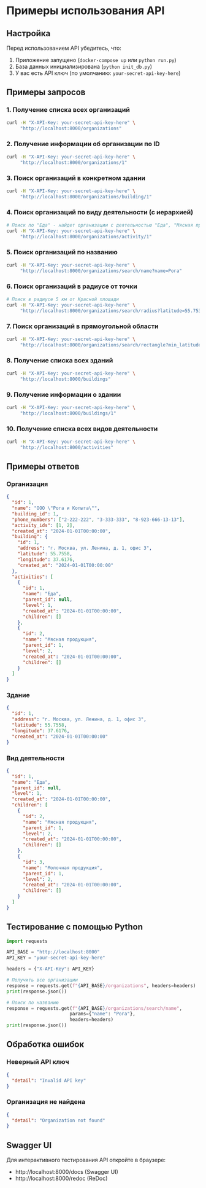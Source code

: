 # Примеры использования API

## Настройка

Перед использованием API убедитесь, что:
1. Приложение запущено (`docker-compose up` или `python run.py`)
2. База данных инициализирована (`python init_db.py`)
3. У вас есть API ключ (по умолчанию: `your-secret-api-key-here`)

## Примеры запросов

### 1. Получение списка всех организаций

```bash
curl -H "X-API-Key: your-secret-api-key-here" \
     "http://localhost:8000/organizations"
```

### 2. Получение информации об организации по ID

```bash
curl -H "X-API-Key: your-secret-api-key-here" \
     "http://localhost:8000/organizations/1"
```

### 3. Поиск организаций в конкретном здании

```bash
curl -H "X-API-Key: your-secret-api-key-here" \
     "http://localhost:8000/organizations/building/1"
```

### 4. Поиск организаций по виду деятельности (с иерархией)

```bash
# Поиск по "Еда" - найдет организации с деятельностью "Еда", "Мясная продукция", "Молочная продукция", "Овощи и фрукты"
curl -H "X-API-Key: your-secret-api-key-here" \
     "http://localhost:8000/organizations/activity/1"
```

### 5. Поиск организаций по названию

```bash
curl -H "X-API-Key: your-secret-api-key-here" \
     "http://localhost:8000/organizations/search/name?name=Рога"
```

### 6. Поиск организаций в радиусе от точки

```bash
# Поиск в радиусе 5 км от Красной площади
curl -H "X-API-Key: your-secret-api-key-here" \
     "http://localhost:8000/organizations/search/radius?latitude=55.7539&longitude=37.6208&radius_km=5"
```

### 7. Поиск организаций в прямоугольной области

```bash
curl -H "X-API-Key: your-secret-api-key-here" \
     "http://localhost:8000/organizations/search/rectangle?min_latitude=55.7&max_latitude=55.8&min_longitude=37.6&max_longitude=37.7"
```

### 8. Получение списка всех зданий

```bash
curl -H "X-API-Key: your-secret-api-key-here" \
     "http://localhost:8000/buildings"
```

### 9. Получение информации о здании

```bash
curl -H "X-API-Key: your-secret-api-key-here" \
     "http://localhost:8000/buildings/1"
```

### 10. Получение списка всех видов деятельности

```bash
curl -H "X-API-Key: your-secret-api-key-here" \
     "http://localhost:8000/activities"
```

## Примеры ответов

### Организация

```json
{
  "id": 1,
  "name": "ООО \"Рога и Копыта\"",
  "building_id": 1,
  "phone_numbers": ["2-222-222", "3-333-333", "8-923-666-13-13"],
  "activity_ids": [1, 2],
  "created_at": "2024-01-01T00:00:00",
  "building": {
    "id": 1,
    "address": "г. Москва, ул. Ленина, д. 1, офис 3",
    "latitude": 55.7558,
    "longitude": 37.6176,
    "created_at": "2024-01-01T00:00:00"
  },
  "activities": [
    {
      "id": 1,
      "name": "Еда",
      "parent_id": null,
      "level": 1,
      "created_at": "2024-01-01T00:00:00",
      "children": []
    },
    {
      "id": 2,
      "name": "Мясная продукция",
      "parent_id": 1,
      "level": 2,
      "created_at": "2024-01-01T00:00:00",
      "children": []
    }
  ]
}
```

### Здание

```json
{
  "id": 1,
  "address": "г. Москва, ул. Ленина, д. 1, офис 3",
  "latitude": 55.7558,
  "longitude": 37.6176,
  "created_at": "2024-01-01T00:00:00"
}
```

### Вид деятельности

```json
{
  "id": 1,
  "name": "Еда",
  "parent_id": null,
  "level": 1,
  "created_at": "2024-01-01T00:00:00",
  "children": [
    {
      "id": 2,
      "name": "Мясная продукция",
      "parent_id": 1,
      "level": 2,
      "created_at": "2024-01-01T00:00:00",
      "children": []
    },
    {
      "id": 3,
      "name": "Молочная продукция",
      "parent_id": 1,
      "level": 2,
      "created_at": "2024-01-01T00:00:00",
      "children": []
    }
  ]
}
```

## Тестирование с помощью Python

```python
import requests

API_BASE = "http://localhost:8000"
API_KEY = "your-secret-api-key-here"

headers = {"X-API-Key": API_KEY}

# Получить все организации
response = requests.get(f"{API_BASE}/organizations", headers=headers)
print(response.json())

# Поиск по названию
response = requests.get(f"{API_BASE}/organizations/search/name", 
                       params={"name": "Рога"}, 
                       headers=headers)
print(response.json())
```

## Обработка ошибок

### Неверный API ключ

```json
{
  "detail": "Invalid API key"
}
```

### Организация не найдена

```json
{
  "detail": "Organization not found"
}
```

## Swagger UI

Для интерактивного тестирования API откройте в браузере:
- http://localhost:8000/docs (Swagger UI)
- http://localhost:8000/redoc (ReDoc)

